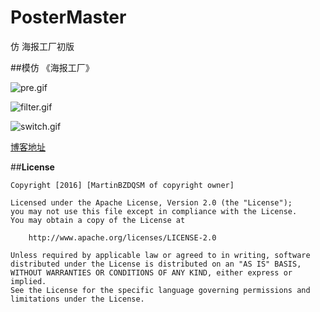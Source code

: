 # PosterMaster
仿 海报工厂初版

##模仿 《海报工厂》


![pre.gif](https://github.com/MartinBZDQSM/PosterMaster/tree/master/app/src/main/res/raw/pre.gif)

![filter.gif](https://github.com/MartinBZDQSM/PosterMaster/tree/master/app/src/main/res/filter.gif)

![switch.gif](https://github.com/MartinBZDQSM/PosterMaster/tree/master/app/src/main/res/raw/switch.gif)

[博客地址](http://www.jianshu.com/p/7ec2d62ae9f8 "博客地址")

##**License**

```license
Copyright [2016] [MartinBZDQSM of copyright owner]

Licensed under the Apache License, Version 2.0 (the "License");
you may not use this file except in compliance with the License.
You may obtain a copy of the License at

    http://www.apache.org/licenses/LICENSE-2.0

Unless required by applicable law or agreed to in writing, software
distributed under the License is distributed on an "AS IS" BASIS,
WITHOUT WARRANTIES OR CONDITIONS OF ANY KIND, either express or implied.
See the License for the specific language governing permissions and
limitations under the License.
```
